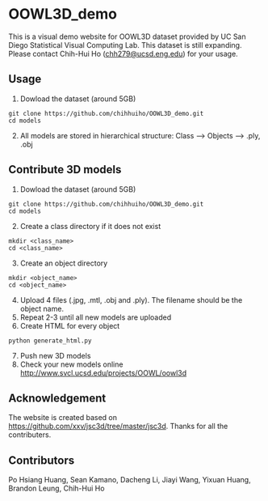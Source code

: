 # OOWL3D_demo
This is a visual demo website for OOWL3D dataset provided by UC San Diego Statistical Visual Computing Lab. This dataset is still expanding. Please contact Chih-Hui Ho (chh279@ucsd.eng.edu) for your usage.

## Usage
1. Dowload the dataset (around 5GB)
```
git clone https://github.com/chihhuiho/OOWL3D_demo.git
cd models
```
2. All models are stored in hierarchical structure: Class --> Objects --> .ply, .obj

## Contribute 3D models
1. Dowload the dataset (around 5GB)
```
git clone https://github.com/chihhuiho/OOWL3D_demo.git
cd models
```
2. Create a class directory if it does not exist
```
mkdir <class_name>
cd <class_name>
```
3. Create an object directory
```
mkdir <object_name>
cd <object_name>
```
4. Upload 4 files (.jpg, .mtl, .obj and .ply). The filename should be the object name.
5. Repeat 2-3 until all new models are uploaded
6. Create HTML for every object
```
python generate_html.py
```
7. Push new 3D models
8. Check your new models online http://www.svcl.ucsd.edu/projects/OOWL/oowl3d

## Acknowledgement
The website is created based on https://github.com/xxv/jsc3d/tree/master/jsc3d. Thanks for all the contributers.

## Contributors
Po Hsiang Huang, Sean Kamano, Dacheng Li, Jiayi Wang, Yixuan Huang, Brandon Leung, Chih-Hui Ho
